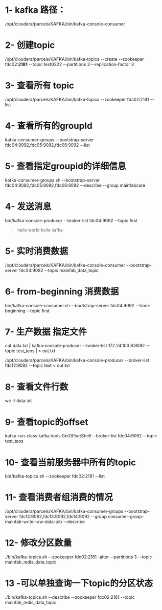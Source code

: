 # 1- kafka 路径： 
/opt/cloudera/parcels/KAFKA/bin/kafka-console-consumer


# 2- 创建topic
/opt/cloudera/parcels/KAFKA/bin/kafka-topics  --create  --zookeeper fdc02:**2181**  --topic test0222 --partitions 3  --replication-factor 3


# 3- 查看所有 topic
/opt/cloudera/parcels/KAFKA/bin/kafka-topics  --zookeeper  fdc02:2181 --list 

# 4- 查看所有的groupId

kafka-consumer-groups --bootstrap-server fdc04:9092,fdc05:9092,fdc06:9092 --list



# 5- **查看指定groupid的详细信息** 

kafka-consumer-groups.sh  --bootstrap-server fdc04:9092,fdc05:9092,fdc06:9092 --describe  --group mainfabcore



# 4- 发送消息

bin/kafka-console-producer  --broker-list fdc04:9092 --topic first 
>hello world 
>hello kafka 



# 5- 实时消费数据
/opt/cloudera/parcels/KAFKA/bin/kafka-console-consumer --bootstrap-server fdc04:9092 --topic mainfab_data_topic  

# 6- from-beginning 消费数据
bin/kafka-console-consumer.sh --bootstrap-server fdc04:9092 --from-beginning --topic first



# 7- 生产数据 指定文件
cat data.txt |  kafka-console-producer --broker-list 172.24.103.8:9092 --topic test_taos | > out.txt



/opt/cloudera/parcels/KAFKA/bin/kafka-console-producer --broker-list fdc12:9092 --topic test < out.txt




# 8- 查看文件行数
wc -l data.txt

# 9- 查看topic的offset
kafka-run-class kafka.tools.GetOffsetShell --broker-list fdc04:9092 --topic test_taos



# 10- 查看当前服务器中所有的topic
bin/kafka-topics.sh --zookeeper  fdc02:2181 --list



# 11- 查看消费者组消费的情况

/opt/cloudera/parcels/KAFKA/bin/kafka-consumer-groups --bootstrap-server fdc12:9092,fdc13:9092,fdc14:9092 --group  consumer-group-mainfab-write-raw-data-job --describe



# 12- 修改分区数量

./bin/kafka-topics.sh --zookeeper  fdc02:2181 -alter --partitions 3 --topic mainfab_redis_data_topic



# 13 -可以单独查询一下topic的分区状态

 ./bin/kafka-topics.sh --describe --zookeeper fdc02:2181 --topic mainfab_redis_data_topic

